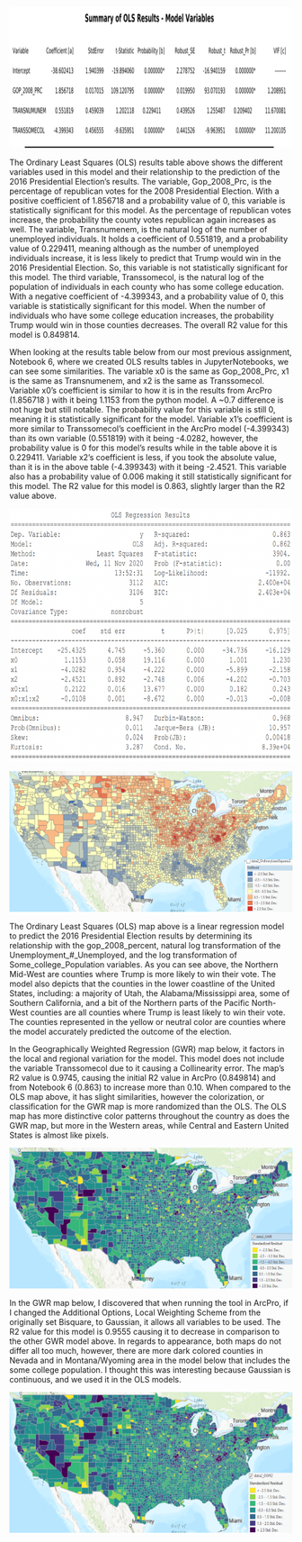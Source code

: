 <p align = "center">
<img width = "900" height = "250" src ="https://github.com/fernandezgk/GISPortfolio/blob/main/AnalysisGIS_Notebooks/OLS&GWR_Notebook/OLSChart.png">
</p> 
The Ordinary Least Squares (OLS) results table above shows the different variables used in this model and their relationship to the prediction of the 2016 Presidential Election’s results. The variable, Gop_2008_Prc, is the percentage of republican votes for the 2008 Presidential Election. With a positive coefficient of 1.856718 and a probability value of 0, this variable is statistically significant for this model. As the percentage of republican votes increase, the probability the county votes republican again increases as well. The variable, Transnumenem, is the natural log of the number of unemployed individuals. It holds a coefficient of 0.551819, and a probability value of 0.229411, meaning although as the number of unemployed individuals increase, it is less likely to predict that Trump would win in the 2016 Presidential Election. So, this variable is not statistically significant for this model. The third variable, Transsomecol, is the natural log of the population of individuals in each county who has some college education. With a negative coefficient of -4.399343, and a probability value of 0, this variable is statistically significant for this model. When the number of individuals who have some college education increases, the probability Trump would win in those counties decreases. The overall R2 value for this model is 0.849814.

When looking at the results table below from our most previous assignment, Notebook 6, where we created OLS results tables in JupyterNotebooks, we can see some similarities. The variable x0 is the same as Gop_2008_Prc, x1 is the same as Transnumenem, and x2 is the same as Transsomecol. Variable x0’s coefficient is similar to how it is in the results from ArcPro (1.856718 ) with it being 1.1153 from the python model. A ~0.7 difference is not huge but still notable. The probability value for this variable is still 0, meaning it is statistically significant for the model. Variable x1’s coefficient is more similar to Transsomecol’s coefficient in the ArcPro model (-4.399343) than its own variable (0.551819) with it being -4.0282, however, the probability value is 0 for this model’s results while in the table above it is 0.229411. Variable x2’s coefficient is less, if you took the absolute value, than it is in the above table (-4.399343) with it being -2.4521. This variable also has a probability value of 0.006 making it still statistically significant for this model. The R2 value for this model is 0.863, slightly larger than the R2 value above.
<p align = "center">
<img width = "600" height = "450" src ="https://github.com/fernandezgk/GISPortfolio/blob/main/AnalysisGIS_Notebooks/OLS&GWR_Notebook/OLSRegChart.png">
</p> 

<p align = "center">
<img width = "700" height = "250" src ="https://github.com/fernandezgk/GISPortfolio/blob/main/AnalysisGIS_Notebooks/OLS&GWR_Notebook/OLSMap.png">
</p> 
The Ordinary Least Squares (OLS) map above is a linear regression model to predict the 2016 Presidential Election results by determining its relationship with the gop_2008_percent, natural log transformation of the Unemployment_#_Unemployed, and the log transformation of Some_college_Population variables. As you can see above, the Northern Mid-West are counties where Trump is more likely to win their vote. The model also depicts that the counties in the lower coastline of the United States, including: a majority of Utah, the Alabama/Mississippi area, some of Southern California, and a bit of the Northern parts of the Pacific North-West counties are all counties where Trump is least likely to win their vote. The counties represented in the yellow or neutral color are counties where the model accurately predicted the outcome of the election.

In the Geographically Weighted Regression (GWR) map below, it factors in the local and regional variation for the model. This model does not include the variable Transsomecol due to it causing a Collinearity error. The map’s R2 value is 0.9745, causing the initial R2 value in ArcPro (0.849814) and from Notebook 6 (0.863) to increase more than 0.10. When compared to the OLS map above, it has slight similarities, however the colorization, or classification for the GWR map is more randomized than the OLS. The OLS map has more distinctive color patterns throughout the country as does the GWR map, but more in the Western areas, while Central and Eastern United States is almost like pixels.
<p align = "center">
<img width = "700" height = "250" src ="https://github.com/fernandezgk/GISPortfolio/blob/main/AnalysisGIS_Notebooks/OLS&GWR_Notebook/GWRMap.png">
</p> 

In the GWR map below, I discovered that when running the tool in ArcPro, if I changed the Additional Options, Local Weighting Scheme from the originally set Bisquare, to Gaussian, it allows all variables to be used. The R2 value for this model is 0.9555 causing it to decrease in comparison to the other GWR model above. In regards to appearance, both maps do not differ all too much, however, there are more dark colored counties in Nevada and in Montana/Wyoming area in the model below that includes the some college population. I thought this was interesting because Gaussian is continuous, and we used it in the OLS models.
<p align = "center">
<img width = "700" height = "250" src ="https://github.com/fernandezgk/GISPortfolio/blob/main/AnalysisGIS_Notebooks/OLS&GWR_Notebook/GWR2Map.png">
</p> 
